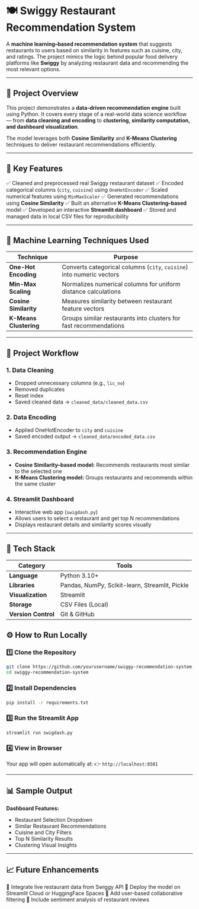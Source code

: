 # 🍽️ Swiggy Restaurant Recommendation System

A **machine learning–based recommendation system** that suggests restaurants to users based on similarity in features such as cuisine, city, and ratings.
The project mimics the logic behind popular food delivery platforms like **Swiggy** by analyzing restaurant data and recommending the most relevant options.

---

## 📘 Project Overview

This project demonstrates a **data-driven recommendation engine** built using Python.
It covers every stage of a real-world data science workflow — from **data cleaning and encoding** to **clustering, similarity computation, and dashboard visualization**.

The model leverages both **Cosine Similarity** and **K-Means Clustering** techniques to deliver restaurant recommendations efficiently.

---

## 🚀 Key Features

✅ Cleaned and preprocessed real Swiggy restaurant dataset
✅ Encoded categorical columns (`city`, `cuisine`) using `OneHotEncoder`
✅ Scaled numerical features using `MinMaxScaler`
✅ Generated recommendations using **Cosine Similarity**
✅ Built an alternative **K-Means Clustering–based** model
✅ Developed an interactive **Streamlit dashboard**
✅ Stored and managed data in local CSV files for reproducibility

---

## 🧠 Machine Learning Techniques Used

| Technique              | Purpose                                                               |
| ---------------------- | --------------------------------------------------------------------- |
| **One-Hot Encoding**   | Converts categorical columns (`city`, `cuisine`) into numeric vectors |
| **Min-Max Scaling**    | Normalizes numerical columns for uniform distance calculations        |
| **Cosine Similarity**  | Measures similarity between restaurant feature vectors                |
| **K-Means Clustering** | Groups similar restaurants into clusters for fast recommendations     |

---

## 🧩 Project Workflow

### **1. Data Cleaning**

* Dropped unnecessary columns (e.g., `lic_no`)
* Removed duplicates
* Reset index
* Saved cleaned data → `cleaned_data/cleaned_data.csv`

### **2. Data Encoding**

* Applied OneHotEncoder to `city` and `cuisine`
* Saved encoded output → `cleaned_data/encoded_data.csv`

### **3. Recommendation Engine**

* **Cosine Similarity–based model:** Recommends restaurants most similar to the selected one
* **K-Means Clustering model:** Groups restaurants and recommends within the same cluster

### **4. Streamlit Dashboard**

* Interactive web app (`swigdash.py`)
* Allows users to select a restaurant and get top N recommendations
* Displays restaurant details and similarity scores visually

---

## 🧰 Tech Stack

| Category            | Tools                                          |
| ------------------- | ---------------------------------------------- |
| **Language**        | Python 3.10+                                   |
| **Libraries**       | Pandas, NumPy, Scikit-learn, Streamlit, Pickle |
| **Visualization**   | Streamlit                                      |
| **Storage**         | CSV Files (Local)                              |
| **Version Control** | Git & GitHub                                   |

## ⚙️ How to Run Locally

### 1️⃣ Clone the Repository

```bash
git clone https://github.com/yourusername/swiggy-recommendation-system.git
cd swiggy-recommendation-system
```

### 2️⃣ Install Dependencies

```bash
pip install -r requirements.txt
```

### 3️⃣ Run the Streamlit App

```bash
streamlit run swigdash.py
```

### 4️⃣ View in Browser

Your app will open automatically at:
👉 `http://localhost:8501`

---

## 📊 Sample Output

**Dashboard Features:**

* Restaurant Selection Dropdown
* Similar Restaurant Recommendations
* Cuisine and City Filters
* Top N Similarity Results
* Clustering Visual Insights

---

## 📈 Future Enhancements

🔹 Integrate live restaurant data from Swiggy API
🔹 Deploy the model on Streamlit Cloud or HuggingFace Spaces
🔹 Add user-based collaborative filtering
🔹 Include sentiment analysis of restaurant reviews


